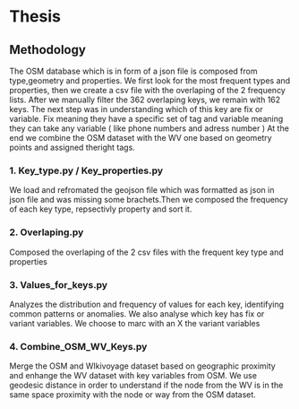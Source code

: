 # Thesis

## Methodology 
The OSM database which is in form of a json file is composed from type,geometry and properties. We first look for the most frequent types and properties, then we create a csv file with the overlaping of the 2 frequency lists. After we manually filter the 362 overlaping keys, we remain with 162 keys. The next step was in understanding which of this key are fix or variable. Fix meaning they have a specific set of tag and variable meaning they can take any variable ( like phone numbers and adress number ) At the end we combine the OSM dataset with the WV one based on geometry points and assigned theright tags. 

### 1. Key_type.py / Key_properties.py
We load and refromated the geojson file which was formatted as json in json file and was missing some brachets.Then we composed the frequency of each key type, repsectivly property and sort it.

### 2. Overlaping.py
Composed the overlaping of the 2 csv files with the frequent key type and properties

### 3. Values_for_keys.py
Analyzes the distribution and frequency of values for each key, identifying common patterns or anomalies. We also analyse which key has fix or variant variables. We choose to marc with an X the variant variables

### 4. Combine_OSM_WV_Keys.py
Merge the OSM and WIkivoyage dataset based on geographic proximity and enhange the WV dataset with key variables from OSM. We  use geodesic distance in order to understand if the node from the WV is in the same space proximity with the node or way from the OSM dataset.
